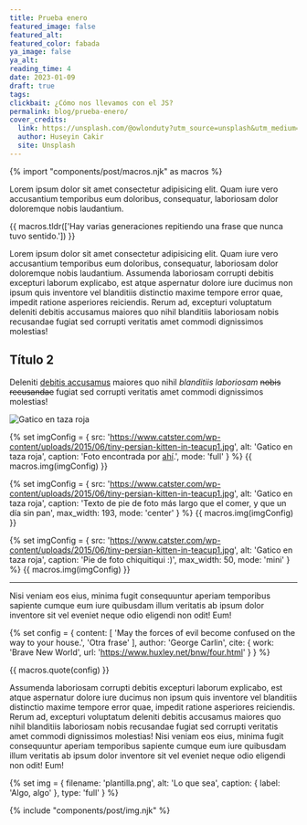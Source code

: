 ```yaml
---
title: Prueba enero
featured_image: false
featured_alt:
featured_color: fabada
ya_image: false
ya_alt:
reading_time: 4
date: 2023-01-09
draft: true
tags:
clickbait: ¿Cómo nos llevamos con el JS?
permalink: blog/prueba-enero/
cover_credits:
  link: https://unsplash.com/@owlonduty?utm_source=unsplash&utm_medium=referral&utm_content=creditCopyText
  author: Huseyin Cakir
  site: Unsplash
---
```

{% import "components/post/macros.njk" as macros %}

Lorem ipsum dolor sit amet consectetur adipisicing elit. Quam iure vero accusantium temporibus eum doloribus, consequatur, laboriosam dolor doloremque nobis laudantium.

 {{ macros.tldr(['Hay varias generaciones repitiendo una frase que nunca  tuvo sentido.']) }}

Lorem ipsum dolor sit amet consectetur adipisicing elit. Quam iure vero accusantium temporibus eum doloribus, consequatur, laboriosam dolor doloremque nobis laudantium. Assumenda laboriosam corrupti debitis excepturi laborum explicabo, est atque aspernatur dolore iure ducimus non ipsum quis inventore vel blanditiis distinctio maxime tempore error quae, impedit ratione asperiores reiciendis. Rerum ad, excepturi voluptatum deleniti debitis accusamus maiores quo nihil blanditiis laboriosam nobis recusandae fugiat sed corrupti veritatis amet commodi dignissimos molestias!

## Título 2

Deleniti [debitis accusamus](#2) maiores quo nihil *blanditiis laboriosam* ~~nobis recusandae~~ fugiat sed corrupti veritatis amet commodi dignissimos molestias!

![Gatico en taza roja](https://www.catster.com/wp-content/uploads/2015/06/tiny-persian-kitten-in-teacup1.jpg "Title de la imagen")

{% set imgConfig = {
  src: 'https://www.catster.com/wp-content/uploads/2015/06/tiny-persian-kitten-in-teacup1.jpg',
  alt: 'Gatico en taza roja',
  caption: 'Foto encontrada por <a href="https://duckduckgo.com/?t=ffab&q=cats&iax=images&ia=images&iaf=size%3ASmall&iai=https%3A%2F%2Fwww.catster.com%2Fwp-content%2Fuploads%2F2015%2F06%2Ftiny-persian-kitten-in-teacup1.jpg">ahí</a>.',
  mode: 'full'
} %}
{{ macros.img(imgConfig) }}

{% set imgConfig = {
  src: 'https://www.catster.com/wp-content/uploads/2015/06/tiny-persian-kitten-in-teacup1.jpg',
  alt: 'Gatico en taza roja',
  caption: 'Texto de pie de foto más largo que el comer, y que un día sin pan',
  max_width: 193,
  mode: 'center'
} %}
{{ macros.img(imgConfig) }}

{% set imgConfig = {
  src: 'https://www.catster.com/wp-content/uploads/2015/06/tiny-persian-kitten-in-teacup1.jpg',
  alt: 'Gatico en taza roja',
  caption: 'Pie de foto chiquitiqui :)',
  max_width: 50,
  mode: 'mini'
} %}
{{ macros.img(imgConfig) }}

***

Nisi veniam eos eius, minima fugit consequuntur aperiam temporibus sapiente cumque eum iure quibusdam illum veritatis ab ipsum dolor inventore sit vel eveniet neque odio eligendi non odit! Eum!




  {% set config = {
    content: [
      'May the forces of evil become confused on the way to your house.',
      'Otra frase'
    ],
    author: 'George Carlin',
    cite: {
      work: 'Brave New World',
      url: 'https://www.huxley.net/bnw/four.html'
    }
  } %}

  {{ macros.quote(config) }}





Assumenda laboriosam corrupti debitis excepturi laborum explicabo, est atque aspernatur dolore iure ducimus non ipsum quis inventore vel blanditiis distinctio maxime tempore error quae, impedit ratione asperiores reiciendis. Rerum ad, excepturi voluptatum deleniti debitis accusamus maiores quo nihil blanditiis laboriosam nobis recusandae fugiat sed corrupti veritatis amet commodi dignissimos molestias! Nisi veniam eos eius, minima fugit consequuntur aperiam temporibus sapiente cumque eum iure quibusdam illum veritatis ab ipsum dolor inventore sit vel eveniet neque odio eligendi non odit! Eum!

{% set img = {
  filename: 'plantilla.png',
  alt: 'Lo que sea',
  caption: {
    label: 'Algo, algo'
  },
  type: 'full'
} %}

{% include "components/post/img.njk" %}
